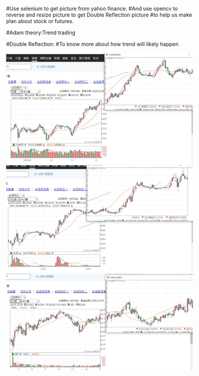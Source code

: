 #Use selenium to get picture from yahoo finance.
#And use opencv to  reverse and resize picture to get Double Reflection picture
#to help us make plan about stock or futures.
  

#Adam theory:Trend trading

#Double Reflection: 
#To know more about how trend will likely happen  

![image](https://github.com/thumb168888/-Adam-double-reflection/blob/main/messageImage_1607162624090.jpg)
![image](https://github.com/thumb168888/-Adam-double-reflection/blob/main/messageImage_1607162662692.jpg)
![image](https://github.com/thumb168888/-Adam-double-reflection/blob/main/messageImage_1607162696344.jpg)
